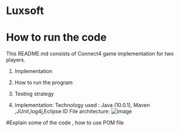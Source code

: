 # Luxsoft

# How to run the code
This README.md consists of Connect4 game implementation for two players.
1. Implementation
2. How to run the program
3. Testing strategy

1. Implementation:
 Technology used : Java (10.0.1), Maven ,JUnit,log4j,Eclipse ID
 File architecture:
 ![image](https://user-images.githubusercontent.com/45708734/110267457-cb0b5080-7ffa-11eb-8f91-4d6829d97b7c.png)

 
#Explain some of the code , how to use POM file 
